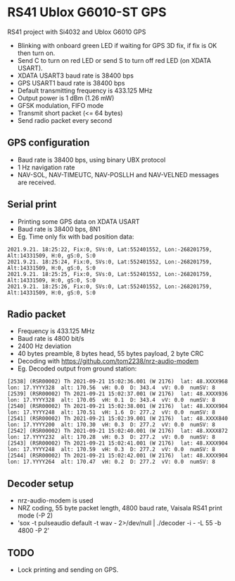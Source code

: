 # RS41 Ublox G6010-ST GPS

RS41 project with Si4032 and Ublox G6010 GPS
* Blinking with onboard green LED if waiting for GPS 3D fix, if fix is OK then turn on.
* Send C to turn on red LED or send S to turn off red LED (on XDATA USART).
* XDATA USART3 baud rate is 38400 bps
* GPS USART1 baud rate is 38400 bps
* Default transmitting frequency is 433.125 MHz
* Output power is 1 dBm (1.26 mW)
* GFSK modulation, FIFO mode
* Transmit short packet (<= 64 bytes)
* Send radio packet every second

## GPS configuration
* Baud rate is 38400 bps, using binary UBX protocol
* 1 Hz navigation rate
* NAV-SOL, NAV-TIMEUTC, NAV-POSLLH and NAV-VELNED messages are received.

## Serial print
* Printing some GPS data on XDATA USART
* Baud rate is 38400 bps, 8N1
* Eg. Time only fix with bad position data:
```
2021.9.21. 18:25:22, Fix:0, SVs:0, Lat:552401552, Lon:-268201759, Alt:14331509, H:0, gS:0, S:0
2021.9.21. 18:25:24, Fix:0, SVs:0, Lat:552401552, Lon:-268201759, Alt:14331509, H:0, gS:0, S:0
2021.9.21. 18:25:25, Fix:0, SVs:0, Lat:552401552, Lon:-268201759, Alt:14331509, H:0, gS:0, S:0
2021.9.21. 18:25:26, Fix:0, SVs:0, Lat:552401552, Lon:-268201759, Alt:14331509, H:0, gS:0, S:0
```

## Radio packet
* Frequency is 433.125 MHz
* Baud rate is 4800 bit/s
* 2400 Hz deviation
* 40 bytes preamble, 8 bytes head, 55 bytes payload, 2 byte CRC
* Decoding with https://github.com/tom2238/nrz-audio-modem
* Eg. Decoded output from ground station:
```
[2538] (RSR00002) Th 2021-09-21 15:02:36.001 (W 2176)  lat: 48.XXXX968  lon: 17.YYYY328  alt: 170.56  vH: 0.0  D: 343.4  vV: 0.0  numSV: 8
[2539] (RSR00002) Th 2021-09-21 15:02:37.001 (W 2176)  lat: 48.XXXX936  lon: 17.YYYY328  alt: 170.05  vH: 0.1  D: 343.4  vV: 0.0  numSV: 8
[2540] (RSR00002) Th 2021-09-21 15:02:38.001 (W 2176)  lat: 48.XXXX904  lon: 17.YYYY248  alt: 170.51  vH: 1.6  D: 277.2  vV: 0.0  numSV: 8
[2541] (RSR00002) Th 2021-09-21 15:02:39.001 (W 2176)  lat: 48.XXXX840  lon: 17.YYYY200  alt: 170.30  vH: 0.3  D: 277.2  vV: 0.0  numSV: 8
[2542] (RSR00002) Th 2021-09-21 15:02:40.001 (W 2176)  lat: 48.XXXX872  lon: 17.YYYY232  alt: 170.28  vH: 0.3  D: 277.2  vV: 0.0  numSV: 8
[2543] (RSR00002) Th 2021-09-21 15:02:41.001 (W 2176)  lat: 48.XXXX904  lon: 17.YYYY248  alt: 170.59  vH: 0.3  D: 277.2  vV: 0.0  numSV: 8
[2544] (RSR00002) Th 2021-09-21 15:02:42.001 (W 2176)  lat: 48.XXXX904  lon: 17.YYYY264  alt: 170.47  vH: 0.2  D: 277.2  vV: 0.0  numSV: 8
```

## Decoder setup
* nrz-audio-modem is used
* NRZ coding, 55 byte packet length, 4800 baud rate, Vaisala RS41 print mode (-P 2)
* 'sox -t pulseaudio default -t wav - 2>/dev/null | ./decoder -i - -L 55 -b 4800 -P 2'

## TODO
* Lock printing and sending on GPS.
